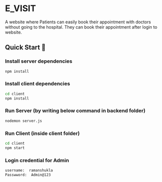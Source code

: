 # E_VISIT
A website where Patients can easily book their appointment with doctors without going to the hospital. They can book their appointment after login to website. 



## Quick Start 🚀

### Install server dependencies
```sh
npm install
```

### Install client dependencies
```sh
cd client
npm install
```

### Run Server (by writing below command in backend folder)
```sh
nodemon server.js
```
### Run Client  (inside client folder)
```sh
cd client
npm start
```


### Login credential for Admin


```sh
username:  ramanshukla
Passwword:  Admin@123

```
